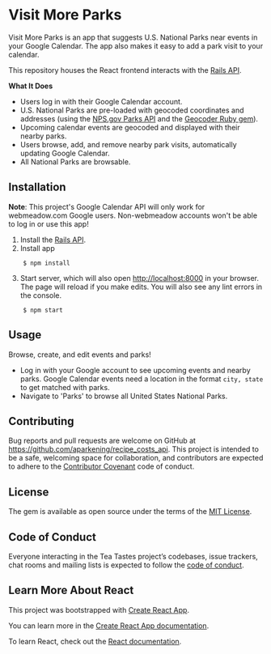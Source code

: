 # Visit More Parks

Visit More Parks is an app that suggests U.S. National Parks near events in your Google Calendar. The app also makes it easy to add a park visit to your calendar.

This repository houses the React frontend interacts with the [Rails API](https://github.com/aparkening/visit-more-parks-api). 

**What It Does**
- Users log in with their Google Calendar account.
- U.S. National Parks are pre-loaded with geocoded coordinates and addresses (using the [NPS.gov Parks API](https://www.nps.gov/subjects/developer/index.htm) and the [Geocoder Ruby gem](https://github.com/alexreisner/geocoder)).
- Upcoming calendar events are geocoded and displayed with their nearby parks.
- Users browse, add, and remove nearby park visits, automatically updating Google Calendar.
- All National Parks are browsable.

## Installation
**Note**: This project's Google Calendar API will only work for webmeadow.com Google users. Non-webmeadow accounts won't be able to log in or use this app!

1. Install the [Rails API](https://github.com/aparkening/visit-more-parks-api). 
2. Install app
```
    $ npm install
```
3. Start server, which will also open [http://localhost:8000](http://localhost:8000) in your browser. The page will reload if you make edits. You will also see any lint errors in the console.
```
    $ npm start
```

## Usage

Browse, create, and edit events and parks! 

- Log in with your Google account to see upcoming events and nearby parks. Google Calendar events need a location in the format `city, state` to get matched with parks.
- Navigate to 'Parks' to browse all United States National Parks.


## Contributing

Bug reports and pull requests are welcome on GitHub at https://github.com/aparkening/recipe_costs_api. This project is intended to be a safe, welcoming space for collaboration, and contributors are expected to adhere to the [Contributor Covenant](http://contributor-covenant.org) code of conduct.

## License

The gem is available as open source under the terms of the [MIT License](https://opensource.org/licenses/MIT).

## Code of Conduct

Everyone interacting in the Tea Tastes project’s codebases, issue trackers, chat rooms and mailing lists is expected to follow the [code of conduct](https://github.com/aparkening/recipe_costs_api/blob/master/CODE_OF_CONDUCT.md).

## Learn More About React

This project was bootstrapped with [Create React App](https://github.com/facebook/create-react-app).

You can learn more in the [Create React App documentation](https://facebook.github.io/create-react-app/docs/getting-started).

To learn React, check out the [React documentation](https://reactjs.org/).
